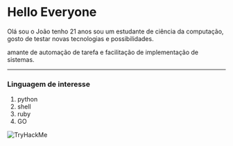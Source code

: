 # Hello Everyone 
Olá sou o João tenho 21 anos sou um estudante de ciência da computação, gosto de testar novas tecnologias e possibilidades. 

amante de automação de tarefa e facilitação de implementação de sistemas. 
*** 
<h3> Linguagem de interesse </h3> 

1. python
2. shell
3. ruby
4. GO

<img src="https://tryhackme-badges.s3.amazonaws.com/Aktoch0.png" alt="TryHackMe">
